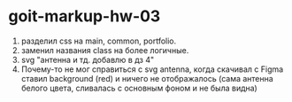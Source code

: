 # goit-markup-hw-03
1. разделил css  на main, common, portfolio.
2. заменил названия class  на более логичные.
3. svg "антенна и тд. добавлю в дз 4" 
4. Почему-то не мог справиться с svg antenna, когда скачивал с Figma ставил background (red) и ничего не отображалось (сама антенна белого цвета, сливалась с основным фоном и не была видна)
